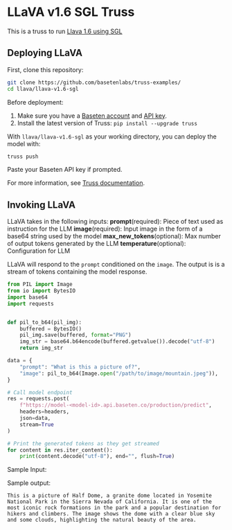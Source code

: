 # LLaVA v1.6 SGL Truss

This is a truss to run [Llava 1.6 using SGL](https://github.com/sgl-project/sglang)

## Deploying LLaVA

First, clone this repository:

```sh
git clone https://github.com/basetenlabs/truss-examples/
cd llava/llava-v1.6-sgl
```

Before deployment:

1. Make sure you have a [Baseten account](https://app.baseten.co/signup) and [API key](https://app.baseten.co/settings/account/api_keys).
2. Install the latest version of Truss: `pip install --upgrade truss`

With `llava/llava-v1.6-sgl` as your working directory, you can deploy the model with:

```sh
truss push
```

Paste your Baseten API key if prompted.

For more information, see [Truss documentation](https://truss.baseten.co).

## Invoking LLaVA

LLaVA takes in the following inputs:
 __prompt__(required): Piece of text used as instruction for the LLM
 __image__(required): Input image in the form of a base64 string used by the model
 __max_new_tokens__(optional): Max number of output tokens generated by the LLM
 __temperature__(optional): Configuration for LLM

LLaVA will respond to the `prompt` conditioned on the `image`. The output is is a stream of tokens containing the model response.


```python
from PIL import Image
from io import BytesIO
import base64
import requests


def pil_to_b64(pil_img):
    buffered = BytesIO()
    pil_img.save(buffered, format="PNG")
    img_str = base64.b64encode(buffered.getvalue()).decode("utf-8")
    return img_str

data = {
    "prompt": "What is this a picture of?",
    "image": pil_to_b64(Image.open("/path/to/image/mountain.jpeg")),
}

# Call model endpoint
res = requests.post(
    f"https://model-<model-id>.api.baseten.co/production/predict",
    headers=headers,
    json=data,
    stream=True
)

# Print the generated tokens as they get streamed
for content in res.iter_content():
    print(content.decode("utf-8"), end="", flush=True)
```

Sample Input:


Sample output:
```
This is a picture of Half Dome, a granite dome located in Yosemite National Park in the Sierra Nevada of California. It is one of the most iconic rock formations in the park and a popular destination for hikers and climbers. The image shows the dome with a clear blue sky and some clouds, highlighting the natural beauty of the area.
```
